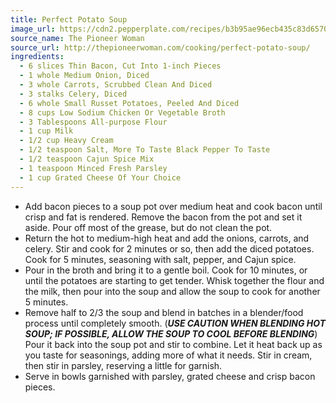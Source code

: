```yaml
---
title: Perfect Potato Soup
image_url: https://cdn2.pepperplate.com/recipes/b3b95ae96ecb435c83d6570334760986.jpg
source_name: The Pioneer Woman
source_url: http://thepioneerwoman.com/cooking/perfect-potato-soup/
ingredients:
  - 6 slices Thin Bacon, Cut Into 1-inch Pieces
  - 1 whole Medium Onion, Diced
  - 3 whole Carrots, Scrubbed Clean And Diced
  - 3 stalks Celery, Diced
  - 6 whole Small Russet Potatoes, Peeled And Diced
  - 8 cups Low Sodium Chicken Or Vegetable Broth
  - 3 Tablespoons All-purpose Flour
  - 1 cup Milk
  - 1/2 cup Heavy Cream
  - 1/2 teaspoon Salt, More To Taste Black Pepper To Taste
  - 1/2 teaspoon Cajun Spice Mix
  - 1 teaspoon Minced Fresh Parsley
  - 1 cup Grated Cheese Of Your Choice
---
```


* Add bacon pieces to a soup pot over medium heat and cook bacon until crisp and fat is rendered. Remove the bacon from the pot and set it aside. Pour off most of the grease, but do not clean the pot.
* Return the hot to medium-high heat and add the onions, carrots, and celery. Stir and cook for 2 minutes or so, then add the diced potatoes. Cook for 5 minutes, seasoning with salt, pepper, and Cajun spice.
* Pour in the broth and bring it to a gentle boil. Cook for 10 minutes, or until the potatoes are starting to get tender. Whisk together the flour and the milk, then pour into the soup and allow the soup to cook for another 5 minutes.
* Remove half to 2/3 the soup and blend in batches in a blender/food process until completely smooth. (***USE CAUTION WHEN BLENDING HOT SOUP; IF POSSIBLE, ALLOW THE SOUP TO COOL BEFORE BLENDING***) Pour it back into the soup pot and stir to combine. Let it heat back up as you taste for seasonings, adding more of what it needs. Stir in cream, then stir in parsley, reserving a little for garnish.
* Serve in bowls garnished with parsley, grated cheese and crisp bacon pieces.
